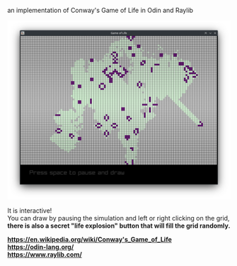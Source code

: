 an implementation of Conway's Game of Life in Odin and Raylib<br>

<picture>
 <img alt="SCREENSHOT" src="screen.png">
</picture>

It is interactive!<br>
You can draw by pausing the simulation and left or right clicking on the grid,<b>
there is also a secret "life explosion" button that will fill the grid randomly.<br>

https://en.wikipedia.org/wiki/Conway's_Game_of_Life <br>
https://odin-lang.org/ <br>
https://www.raylib.com/ <br>
